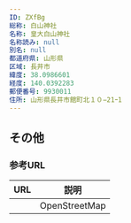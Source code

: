 ```yaml
---
ID: ZXfBg
総称: 白山神社
名称: 皇大白山神社
名称読み: null
別名: null
都道府県: 山形県
区域: 長井市
緯度: 38.0986601
経度: 140.0392283
郵便番号: 9930011
住所: 山形県長井市館町北１０−21ｰ1
---
```


## その他

### 参考URL

| URL | 説明          |
| --- | ------------- |
|     | OpenStreetMap |
